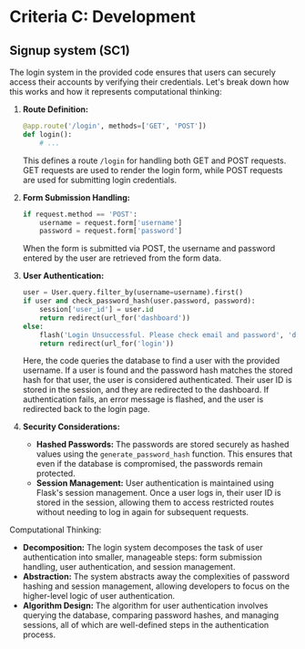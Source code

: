 # Criteria C: Development
## Signup system (SC1)

The login system in the provided code ensures that users can securely access their accounts by verifying their credentials. Let's break down how this works and how it represents computational thinking:

1. **Route Definition:**
   ```python
   @app.route('/login', methods=['GET', 'POST'])
   def login():
       # ...
   ```

   This defines a route `/login` for handling both GET and POST requests. GET requests are used to render the login form, while POST requests are used for submitting login credentials.

2. **Form Submission Handling:**
   ```python
   if request.method == 'POST':
       username = request.form['username']
       password = request.form['password']
   ```

   When the form is submitted via POST, the username and password entered by the user are retrieved from the form data.

3. **User Authentication:**
   ```python
   user = User.query.filter_by(username=username).first()
   if user and check_password_hash(user.password, password):
       session['user_id'] = user.id
       return redirect(url_for('dashboard'))
   else:
       flash('Login Unsuccessful. Please check email and password', 'danger')
       return redirect(url_for('login'))
   ```

   Here, the code queries the database to find a user with the provided username. If a user is found and the password hash matches the stored hash for that user, the user is considered authenticated. Their user ID is stored in the session, and they are redirected to the dashboard. If authentication fails, an error message is flashed, and the user is redirected back to the login page.

4. **Security Considerations:**
   - **Hashed Passwords:** The passwords are stored securely as hashed values using the `generate_password_hash` function. This ensures that even if the database is compromised, the passwords remain protected.
   - **Session Management:** User authentication is maintained using Flask's session management. Once a user logs in, their user ID is stored in the session, allowing them to access restricted routes without needing to log in again for subsequent requests.

Computational Thinking:
- **Decomposition:** The login system decomposes the task of user authentication into smaller, manageable steps: form submission handling, user authentication, and session management.
- **Abstraction:** The system abstracts away the complexities of password hashing and session management, allowing developers to focus on the higher-level logic of user authentication.
- **Algorithm Design:** The algorithm for user authentication involves querying the database, comparing password hashes, and managing sessions, all of which are well-defined steps in the authentication process.
